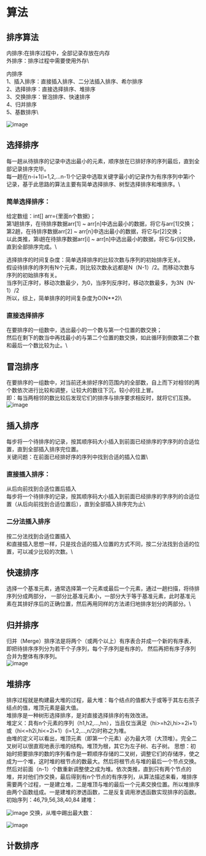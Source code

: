# 算法
## 排序算法
内排序:在排序过程中，全部记录存放在内存\
外排序：排序过程中需要使用外存\

内排序\
1、插入排序：直接插入排序、二分法插入排序、希尔排序\
2、选择排序：直接选择排序、堆排序\
3、交换排序：冒泡排序、快速排序\
4、归并排序\
5、基数排序\

![image](https://user-images.githubusercontent.com/30895025/207545506-93f14fde-bd45-4731-99e0-4727bac1a790.png)

## 选择排序
每一趟从待排序的记录中选出最小的元素，顺序放在已排好序的序列最后，直到全部记录排序完毕。\
每一趟在n-i+1(i=1,2,...n-1)个记录中选取关键字最小的记录作为有序序列中第i个记录，基于此思路的算法主要有简单选择排序、树型选择排序和堆排序。\

### 简单选择排序：
给定数组：int[] arr={里面n个数据}；\
第1趟排序，在待排序数据arr[1] ~ arr[n]中选出最小的数据，将它与arr[1]交换；\
第2趟，在待排序数据arr[2] ~ arr[n]中选出最小的数据，将它与r[2]交换；\
以此类推，第i趟在待排序数据arr[i] ~ arr[n]中选出最小的数据，将它与r[i]交换，直到全部排序完成。\

选择排序的时间复杂度：简单选择排序的比较次数与序列的初始排序无关。\
假设待排序的序列有N个元素，则比较次数永远都是N（N-1）/2。而移动次数与序列的初始排序有关。\
当序列正序时，移动次数最少，为0，当序列反序时，移动次数最多，为3N（N-1）/2\
所以，综上，简单排序的时间复杂度为O(N**2)\

### 直接选择排序
在要排序的一组数中，选出最小的一个数与第一个位置的数交换；\
然后在剩下的数当中再找最小的与第二个位置的数交换，如此循环到倒数第二个数和最后一个数比较为止。\


## 冒泡排序
在要排序的一组数中，对当前还未排好序的范围内的全部数，自上而下对相邻的两个数依次进行比较和调整，让较大的数往下沉，较小的往上冒。\
即：每当两相邻的数比较后发现它们的排序与排序要求相反时，就将它们互换。\
![image](https://user-images.githubusercontent.com/30895025/207590479-9f1bcb4a-513c-476e-a23c-8370863ddbf1.png)

## 插入排序
每步将一个待排序的记录，按其顺序码大小插入到前面已经排序的字序列的合适位置，直到全部插入排序完位置。\
关键问题：在前面已经排好序的序列中找到合适的插入位置\

### 直接插入排序：
从后向前找到合适位置后插入\
每步将一个待排序的记录，按其顺序码大小插入到前面已经排序的字序列的合适位置（从后向前找到合适位置后），直到全部插入排序完为止\

### 二分法插入排序
按二分法找到合适位置插入\
和直接插入思想一样，只是找合适的插入位置的方式不同，按二分法找到合适的位置，可以减少比较的次数。\


## 快速排序
选择一个基准元素，通常选择第一个元素或最后一个元素，通过一趟扫描，将待排序列分成两部分，
一部分比基准元素小，一部分大于等于基准元素，此时基准元素在其排好序后的正确位置，然后再用同样的方法递归地排序划分的两部分。\

## 归并排序
归并（Merge）排序法是将两个（或两个以上）有序表合并成一个新的有序表，即把待排序序列分为若干个子序列，每个子序列是有序的，
然后再把有序子序列合并为整体有序序列。\
![image](https://user-images.githubusercontent.com/30895025/207598871-e0234469-ca58-4a40-ad7b-60a793bac3b4.png)

## 堆排序
排序过程就是构建最大堆的过程，最大堆：每个结点的值都大于或等于其左右孩子结点的值，堆顶元素是最大值。\
堆排序是一种树形选择排序，是对直接选择排序的有效改进。\
堆定义：具有n个元素的序列（h1,h2,...,hn），当且仅当满足（hi>=h2i,hi>=2i+1）或（hi<=h2i,hi<=2i+1）(i=1,2,...,n/2)时称之为堆。\
由堆的定义可以看出，堆顶元素（即第一个元素）必为最大项（大顶堆）。完全二叉树可以很直观地表示堆的结构。堆顶为根，其它为左子树、右子树。
思想：初始时把要排序的数的序列看作是一颗顺序存储的二叉树，调整它们的存储序，使之成为一个堆，这时堆的根节点的数最大。然后将根节点与堆的最后一个节点交换。然后对前面（n-1）个数重新调整使之成为堆。依次类推，直到只有两个节点的堆，并对他们作交换，最后得到有n个节点的有序序列，从算法描述来看，堆排序需要两个过程，一是建立堆，二是堆顶与堆的最后一个元素交换位置。所以堆排序由两个函数组成。一是建堆的渗透函数，二是反复调用渗透函数实现排序的函数。
初始序列：46,79,56,38,40,84
建堆：

![image](https://user-images.githubusercontent.com/30895025/207603593-26a61af1-19e3-4e48-9f42-f2b1bb336688.png)
交换，从堆中踢出最大数：

![image](https://user-images.githubusercontent.com/30895025/207603885-5bcfcfc3-af8f-49b6-bd1f-ab910c1757ca.png)

## 计数排序





